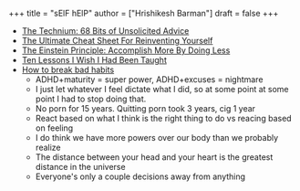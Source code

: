 +++
title = "sElF hElP"
author = ["Hrishikesh Barman"]
draft = false
+++

-   [The Technium: 68 Bits of Unsolicited Advice](https://kk.org/thetechnium/68-bits-of-unsolicited-advice/)
-   [The Ultimate Cheat Sheet For Reinventing Yourself](https://techcrunch.com/2013/10/19/the-ultimate-cheat-sheet-for-reinventing-yourself/)
-   [The Einstein Principle: Accomplish More By Doing Less](https://www.calnewport.com/blog/2007/10/10/the-einstein-principle-accomplish-more-by-doing-less/)
-   [Ten Lessons I Wish I Had Been Taught](https://archive.is/tH2jc)
-   [How to break bad habits](https://www.youtube.com/watch?v=Rkb5yQmDltg)
    -   ADHD+maturity = super power, ADHD+excuses = nightmare
    -   I just let whatever I feel dictate what I did, so at some point at some point I had to stop doing that.
    -   No porn for 15 years. Quitting porn took 3 years, cig 1 year
    -   React based on what I think is the right thing to do vs reacing based on feeling
    -   I do think we have more powers over our body than we probably realize
    -   The distance between your head and your heart is the greatest distance in the universe
    -   Everyone's only a couple decisions away from anything
